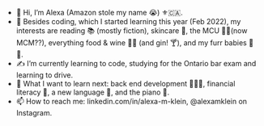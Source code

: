 - 👋 Hi, I’m Alexa (Amazon stole my name 😭) ⚜️🇨🇦.
- 👀 Besides coding, which I started learning this year (Feb 2022), my interests are reading 📚 (mostly fiction), skincare 🧴, the MCU 🎥✨(now MCM??), everything food & wine 🍳🍷  (and gin! 🍸), and my furr babies 🐶🐱.
- ✍️ I’m currently learning to code, studying for the Ontario bar exam and learning to drive.
- 🌱 What I want to learn next: back end development 👩🏻‍💻, financial literacy 💱, a new language 💬, and the piano 🎹.
- 📫 How to reach me: linkedin.com/in/alexa-m-klein, @alexamklein on Instagram.

<!---
alexamklein/alexamklein is a ✨ special ✨ repository because its `README.md` (this file) appears on your GitHub profile.
You can click the Preview link to take a look at your changes.
--->
